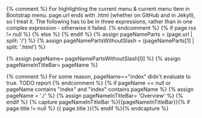 <!doctype html>
<html xml:lang="en" lang="en">
  <head>
    <meta charset="utf-8">
    <meta http-equiv="X-UA-Compatible" content="IE=edge">
    <meta name="viewport" content="width=device-width, initial-scale=1">
    <meta http-equiv="content-type" content="text/html; charset=utf-8" />
    <!-- Based on http://stackoverflow.com/questions/2268204/favicon-dimensions: 32x32 is the last icon, since Firefox uses the last one. IE requires that I convert .bmp to .ico - it's not enough to rename it, otherwise it won't show up in IE tab. So I used http://image.online-convert.com/convert-to-ico -->
    <link rel="icon" type="image/png" href="favicon-16x16.png" sizes="16x16">
    <link rel="icon" type="image/png" href="favicon-64x64.png" sizes="64x64">
    <link rel="icon" type="image/png" href="favicon-32x32.png" sizes="32x32">
        {% comment %} For highlighting the current menu & current menu item in Bootstrap menu.
           page.url ends with .html (whether on GitHub and in Jekyll), so I treat it.
           The following has to be in three expressions, rather than in one complex expression - otherwise it failed.
         {% endcomment %}
{% if page.rss != null %}
    <link rel="alternate" type="application/rss+xml" title="RSS feed" href="{{ page.rss }}"/>
{% else %}
    <link href="https://github.com/selite/selite.github.io/commits/master.atom" rel="alternate" title="SeLite Documentation updates" type="application/atom+xml">
{% endif %}
{% assign pageNameParts = (page.url | split: '/') %}
{% assign pageNamePartsWithoutSlash = (pageNameParts[1] | split: '.html') %}

{% assign pageName= pageNamePartsWithoutSlash[0] %}
{% assign pageNameInTitleBar= pageName %}

{% comment %} For some reason, pageName=="index" didn't evaluate to true. TODO report {% endcomment %}
{% if pageName == null or pageName contains "index" and "index" contains pageName %}
    {% assign pageName = './' %}
    {% assign pageNameInTitleBar= 'Overview' %}
{% endif %}
    {% capture pageNameInTitleBar %}{{pageNameInTitleBar}}{% if page.title != null %} {{ page.title }}{% endif %}{% endcapture %}
    <title>SeLite > {{pageNameInTitleBar}}</title>
    <!-- Latest compiled and minified CSS -->
    <link rel="stylesheet" href="https://maxcdn.bootstrapcdn.com/bootstrap/3.3.6/css/bootstrap.min.css">
    <link rel="stylesheet" href="https://maxcdn.bootstrapcdn.com/bootstrap/3.3.6/css/bootstrap-theme.min.css">
    <style type="text/css">
        /* Based on http://getbootstrap.com/css/#grid-media-queries - @screen-sm-min */
        @media (max-width: 767px) {
            #toc-desktop-button {display: none;}
        }
        @media (min-width: 768px) {
            #toc-mobile-button {display: none;}
            /* Mobiles browsers don't show favicon and title when scrolling down, so let's show both in Bootstrap toolbar (i.e. shown even when Bootstrap menu is vertically collapsed). However, desktop browsers show favicon and title most of the time; also, we don't want favicon and the title in Bootstrap toolbar on desktops, since then there's less space for the menu to show horizontally, which causes the menu to be split across two lines. */
            #toc-mobile-title {display: none;}
        }
        ul.nav > li > a {
            padding-left: 2px;
            padding-right: 2px;
        }
        .dropdown-menu[data-placement="left"] {
            left: auto;
            right: 0px;
        }
        /* Following, and the respective data-placement="left" in _includes/toc.md, is from https://github.com/twbs/bootstrap/issues/1411 */
        .navbar .nav>li>.dropdown-menu[data-placement="left"]:before {
            left: auto;
            right: 9px;
        }

        .navbar .nav > li > .dropdown-menu[data-placement="left"]:after {
            left: auto;
            right: 10px;
        }
        
        #markdown-toc-mobile, #markdown-toc-desktop {
            /* From bootstrap.min.css */
            border: 1px solid rgba(0, 0, 0, 0.15);
            box-shadow: 0 6px 12px rgba(0, 0, 0, 0.176);
        }

        /* Following rules use specific selectors, so that they override bootstrap.min.css. */
         /* Highlight the menu that contains a link to the current page. This has to use custom data-child-urls, since there's no way to make a CSS selector depend on the next element(s) - e.g. the following didn't work:
            .dropdown-menu > li > a[href^="{{ pageName }}"] ::before ul a {color: green;}
         */
         .navbar-default .navbar-nav > li a[data-group-page-names~="{{ pageName }}"] {color: green;}

         /* Highlight the menu item that is the current page. The selector is complex, so that it overrides a rule from bootstrap.min.css when in mobile mode */
        .navbar-default .navbar-nav .open ul.dropdown-menu > li > a[href="{{ pageName }}"] {color: green;}
        /* Only until Jekyll 3 is common. TODO remove then: */
        .navbar-default .navbar-nav .open ul.dropdown-menu > li > a[href="{{ pageName }}.html"] {color: green;}

        /* Override bootstrap.min.css: */
        * code { color: black; }

        #navbar-menu .navbar-nav > li > a {
            padding-bottom: 2px;
            padding-top: 2px;
        }
        body .navbar {
            margin-bottom: 2px;
            min-height: 18px;
        }
        p#toc-mobile-title.navbar-text {
            padding: 0px;
            margin-top: 0px;
            margin-bottom: 0px;
        }
        .navbar
        {
            height:unset !important;
        }
        .navbar-header
        {
            min-height:16px !important;
        }
        button.navbar-toggle {
            padding: 0px;
            margin-top: 0px;
            margin-bottom: 0px;
        }
    </style>
    <script type="text/javascript">
        // Based on https://github.com/twbs/bootstrap/issues/1768:
        function shiftWindow() {
            scrollBy( 0, -1*$("#whole-navbar").height() );
        }
        window.addEventListener("hashchange", shiftWindow);
        
        function load() {
            $('body').css( "padding-top", $("#whole-navbar").height() );
            if (window.location.hash) {
                shiftWindow();
            }
            $( '#markdown-toc' ).appendTo( '#toc-mobile-div' );
            $( '#markdown-toc' ).clone().appendTo( '#toc-desktop-div' );
            
            // After clicking at a link from toc.md, collapse the whole expanded menu (on mobile) or collapse TOC (on desktop)
            $( "#toc-mobile-div a" ).click(
                function() {
                    $("#navbar-menu").toggleClass("in");
                }
            );
            $( "#toc-desktop-div a" ).click(
                function() {
                    $("#toc-desktop-div").toggleClass("in");
                }
            );
        }

        (function(i,s,o,g,r,a,m){i['GoogleAnalyticsObject']=r;i[r]=i[r]||function(){
        (i[r].q=i[r].q||[]).push(arguments)},i[r].l=1*new Date();a=s.createElement(o),
        m=s.getElementsByTagName(o)[0];a.async=1;a.src=g;m.parentNode.insertBefore(a,m)
        })(window,document,'script','https://www.google-analytics.com/analytics.js','ga');
        ga('create', 'UA-62560081-1', 'auto');
        ga('send', 'pageview');
    </script>
  </head>
  <body onload="load()">
<!-- Based on http://getbootstrap.com/examples/navbar-fixed-top/ -->
<nav class="navbar navbar-default navbar-fixed-top">
  <div class="container-fluid" id="whole-navbar">
    <!-- Brand and toggle get grouped for better mobile display -->
    <div class="navbar-header">
      <button type="button" class="navbar-toggle collapsed" data-toggle="collapse" data-target="#navbar-menu">
        <span class="sr-only">Toggle navigation</span>
        <span class="icon-bar"></span>
        <span class="icon-bar"></span>
        <span class="icon-bar"></span>
      </button>
      <p class="navbar-text" id="toc-mobile-title" data-toggle="collapse" data-target="#navbar-menu"><img alt="SeLite logo" src="favicon-16x16.png" width="16" height="16"/> {{ pageNameInTitleBar }}</p>
    </div>

    <!-- Collect the nav links, forms, and other content for toggling -->
    <div class="collapse navbar-collapse" id="navbar-menu">
      <ul class="nav navbar-nav">
        <li id="toc-mobile-button"><a data-toggle="collapse" href="#toc-mobile-div" class="dropdown-toggle" role="button"><em>This page</em><span class="caret"></span></a>
            <div id="toc-mobile-div" class="collapse">
            </div>
        </li>
        <li id="toc-desktop-button"><a data-toggle="collapse" href="#toc-desktop-div" class="dropdown-toggle" role="button"><em>This page</em><span class="caret"></span></a>
        </li>
        {% include toc.md asBootstrapMenu="true" %}
      </ul>
    </div><!-- /.navbar-collapse -->
    <div id="toc-desktop-div" class="collapse">
    </div>
  </div><!-- /.container-fluid -->
</nav>
    {{ content }}
<!-- Based on http://getbootstrap.com/components/#navbar -->
    <script src="https://ajax.googleapis.com/ajax/libs/jquery/1.11.2/jquery.min.js"></script>
    <script src="https://maxcdn.bootstrapcdn.com/bootstrap/3.3.6/js/bootstrap.min.js"></script>
  </body>
</html>
